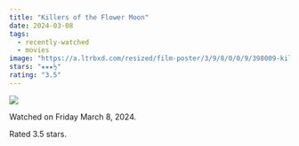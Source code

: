 ```yaml
---
title: "Killers of the Flower Moon"
date: 2024-03-08
tags:
  - recently-watched
  - movies
image: "https://a.ltrbxd.com/resized/film-poster/3/9/8/0/0/9/398009-killers-of-the-flower-moon-0-600-0-900-crop.jpg?v=49b577149d"
stars: "★★★½"
rating: "3.5"
---
```


<div class="letterboxd-movie-data-content">
   <p><img src="https://a.ltrbxd.com/resized/film-poster/3/9/8/0/0/9/398009-killers-of-the-flower-moon-0-600-0-900-crop.jpg?v=49b577149d"/></p> <p>Watched on Friday March 8, 2024.</p> 
  <p>Rated 3.5 stars.<p>
  <div class="float-clear"></div>
</div>
